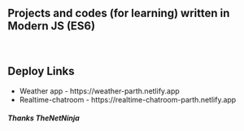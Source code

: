## Projects and codes (for learning) written in Modern JS (ES6)
<br>
<h2>Deploy Links</h2>
<ul>
	<li>Weather app - https://weather-parth.netlify.app</li>
	<li>Realtime-chatroom - https://realtime-chatroom-parth.netlify.app</li>
</ul>
<h5>Thanks TheNetNinja</h5>

